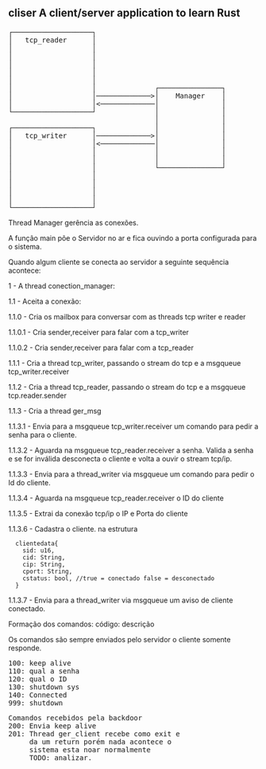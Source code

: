 ## cliser A client/server application to learn Rust
<pre>
┌───────────────────┐
│   tcp_reader      │
│                   │
│                   │
│                   │
│                   │
│                   │
│                   │              ┌───────────────┐
│                   │─────────────>│    Manager    │
│                   │<─────────────│               │
└───────────────────┘              │               │
                                   │               │
┌───────────────────┐              │               │
│   tcp_writer      │─────────────>│               │
│                   │<─────────────│               │
│                   │              │               │
│                   │              │               │
│                   │              └───────────────┘
│                   │
│                   │
│                   │
│                   │
└───────────────────┘
</pre>

Thread Manager gerência as conexões.

A função main põe o Servidor no ar e fica ouvindo a porta configurada para o sistema.

Quando algum cliente se conecta ao servidor a seguinte sequência acontece:

1 - A thread conection_manager:

1.1 - Aceita a conexão:

1.1.0 - Cria os mailbox para conversar com as threads tcp writer e reader

1.1.0.1 - Cria sender,receiver para falar com a tcp_writer

1.1.0.2 - Cria sender,receiver para falar com a tcp_reader

1.1.1 - Cria a thread tcp_writer, passando o stream do tcp e a msgqueue tcp_writer.receiver

1.1.2 - Cria a thread tcp_reader, passando o stream do tcp e a msgqueue tcp.reader.sender

1.1.3 - Cria a thread ger_msg

1.1.3.1 - Envia para a  msgqueue tcp_writer.receiver um comando para pedir a senha para o cliente.

1.1.3.2 - Aguarda na msgqueue tcp_reader.receiver a senha. Valida a senha e se for inválida desconecta 
          o cliente e volta a ouvir o stream tcp/ip.

1.1.3.3 - Envia para a thread_writer via msgqueue um comando para pedir o Id do cliente.

1.1.3.4 - Aguarda na msgqueue tcp_reader.receiver o ID do cliente

1.1.3.5 - Extrai da conexão tcp/ip o IP e Porta do cliente

1.1.3.6 - Cadastra o cliente. na estrutura

      clientedata{
        sid: u16,
        cid: String,
        cip: String,
        cport: String,
        cstatus: bool, //true = conectado false = desconectado
      }

1.1.3.7 - Envia para a thread_writer via msgqueue um aviso de cliente conectado.

Formação dos comandos: código: descrição

Os comandos são sempre enviados pelo servidor o cliente somente responde.
<pre>
100: keep alive
110: qual a senha
120: qual o ID
130: shutdown sys
140: Connected
999: shutdown
</pre>

<pre>
Comandos recebidos pela backdoor
200: Envia keep alive
201: Thread ger_client recebe como exit e 
     da um return porém nada acontece o 
     sistema esta noar normalmente 
     TODO: analizar.

</pre>
